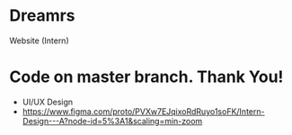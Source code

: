 # Dreamrs
Website (Intern)

# Code on master branch. Thank You!

* UI/UX Design
* https://www.figma.com/proto/PVXw7EJqixoRdRuyo1soFK/Intern-Design---A?node-id=5%3A1&scaling=min-zoom
